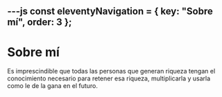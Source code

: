 ---js
const eleventyNavigation = {
	key: "Sobre mí",
	order: 3
};
---
# Sobre mí

Es imprescindible que todas las personas que generan riqueza tengan el conocimiento necesario para retener esa riqueza, multiplicarla y usarla como le de la gana en el futuro.
